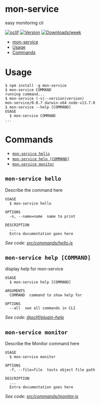 # mon-service

easy monitoring cli

[![oclif](https://img.shields.io/badge/cli-oclif-brightgreen.svg)](https://oclif.io)
[![Version](https://img.shields.io/npm/v/mon-service.svg)](https://npmjs.org/package/mon-service)
[![Downloads/week](https://img.shields.io/npm/dw/mon-service.svg)](https://npmjs.org/package/mon-service)

<!-- toc -->
* [mon-service](#mon-service)
* [Usage](#usage)
* [Commands](#commands)
<!-- tocstop -->

# Usage

<!-- usage -->
```sh-session
$ npm install -g mon-service
$ mon-service COMMAND
running command...
$ mon-service (-v|--version|version)
mon-service/0.0.7 darwin-x64 node-v13.7.0
$ mon-service --help [COMMAND]
USAGE
  $ mon-service COMMAND
...
```
<!-- usagestop -->

# Commands

<!-- commands -->
* [`mon-service hello`](#mon-service-hello)
* [`mon-service help [COMMAND]`](#mon-service-help-command)
* [`mon-service monitor`](#mon-service-monitor)

## `mon-service hello`

Describe the command here

```
USAGE
  $ mon-service hello

OPTIONS
  -n, --name=name  name to print

DESCRIPTION
  ...
  Extra documentation goes here
```

_See code: [src/commands/hello.js](https://github.com/shlomi-lachmish/mon-service/blob/v0.0.7/src/commands/hello.js)_

## `mon-service help [COMMAND]`

display help for mon-service

```
USAGE
  $ mon-service help [COMMAND]

ARGUMENTS
  COMMAND  command to show help for

OPTIONS
  --all  see all commands in CLI
```

_See code: [@oclif/plugin-help](https://github.com/oclif/plugin-help/blob/v2.2.3/src/commands/help.ts)_

## `mon-service monitor`

Describe the Monitor command here

```
USAGE
  $ mon-service monitor

OPTIONS
  -f, --file=file  tests object file path

DESCRIPTION
  ...
  Extra documentation goes here
```

_See code: [src/commands/monitor.js](https://github.com/shlomi-lachmish/mon-service/blob/v0.0.7/src/commands/monitor.js)_
<!-- commandsstop -->
